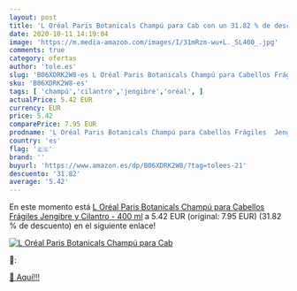 ```yaml
---
layout: post
title: 'L Oréal Paris Botanicals Champú para Cab con un 31.82 % de descuento'
date: 2020-10-11 14:19:04
image: 'https://m.media-amazon.com/images/I/31mRzm-wu+L._SL400_.jpg'
comments: true
category: ofertas
author: 'tole.es'
slug: 'B06XDRK2W8-es L Oréal Paris Botanicals Champú para Cabellos Frágiles...'
sku: 'B06XDRK2W8-es'
tags: [ 'champú','cilantro','jengibre','oréal', ]
actualPrice: 5.42 EUR
currency: EUR
price: 5.42
comparePrice: 7.95 EUR
prodname: 'L Oréal Paris Botanicals Champú para Cabellos Frágiles  Jengibre y Cilantro - 400 ml'
country: 'es'
flag: '🇪🇸'
brand: ''
buyurl: 'https://www.amazon.es/dp/B06XDRK2W8/?tag=tolees-21'
descuento: '31.82'
average: '5.42'
---
```


En este momento está [L Oréal Paris Botanicals Champú para Cabellos Frágiles  Jengibre y Cilantro - 400 ml](https://www.amazon.es/dp/B06XDRK2W8/?tag=tolees-21) a 5.42 EUR (original: 7.95 EUR) (31.82 %  de descuento) en el siguiente enlace!

[![L Oréal Paris Botanicals Champú para Cab](https://m.media-amazon.com/images/I/31mRzm-wu+L._SL400_.jpg)](https://www.amazon.es/dp/B06XDRK2W8/?tag=tolees-21)

🔎:


[🛒 Aquí!!!](https://www.amazon.es/dp/B06XDRK2W8/?tag=tolees-21)
